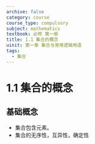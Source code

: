 ```yaml
---
archive: false
category: course
course_type: compulsory
subject: mathematics
textbook: 必修 第一册
title: 1.1 集合的概念
uinit: 第一章 集合与常用逻辑用语
tags:
  - 集合
---
```


# 1.1 集合的概念

## 基础概念

- 集合包含元素。
- 集合的无序性，互异性，确定性